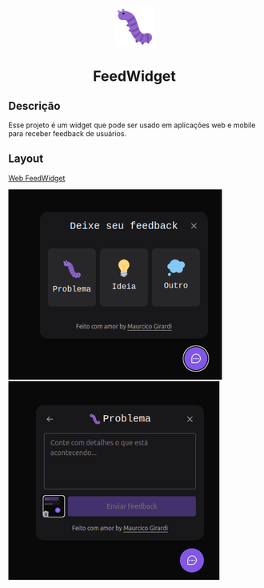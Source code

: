<div align="center">
  <img src="https://github.com/mauriciogirardi/feedback-widget/blob/main/web/src/assets/svgs/bug.svg" width="80"/>
  <h1>FeedWidget</h1>
</div>

## Descrição
Esse projeto é um widget que pode ser usado em aplicações web e mobile para receber feedback de usuários.


## Layout

[Web FeedWidget](https://feedback-widget-zeta-wine.vercel.app/)

 <img src="web/.github/feedback.png"/> <img src="web/.github/feedback-content.png"/>
